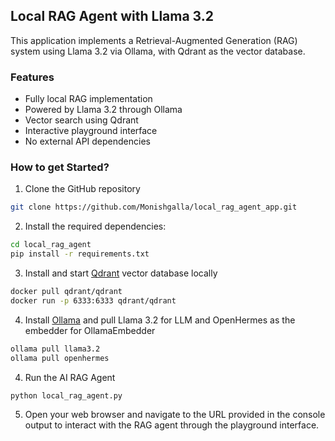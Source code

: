 ## Local RAG Agent with Llama 3.2
This application implements a Retrieval-Augmented Generation (RAG) system using Llama 3.2 via Ollama, with Qdrant as the vector database.


### Features
- Fully local RAG implementation
- Powered by Llama 3.2 through Ollama
- Vector search using Qdrant
- Interactive playground interface
- No external API dependencies

### How to get Started?

1. Clone the GitHub repository
```bash
git clone https://github.com/Monishgalla/local_rag_agent_app.git
```

2. Install the required dependencies:

```bash
cd local_rag_agent
pip install -r requirements.txt
```

3. Install and start [Qdrant](https://qdrant.tech/) vector database locally

```bash
docker pull qdrant/qdrant
docker run -p 6333:6333 qdrant/qdrant
```

4. Install [Ollama](https://ollama.com/download) and pull Llama 3.2 for LLM and OpenHermes as the embedder for OllamaEmbedder
```bash
ollama pull llama3.2
ollama pull openhermes
```

4. Run the AI RAG Agent 
```bash
python local_rag_agent.py
```

5. Open your web browser and navigate to the URL provided in the console output to interact with the RAG agent through the playground interface.


